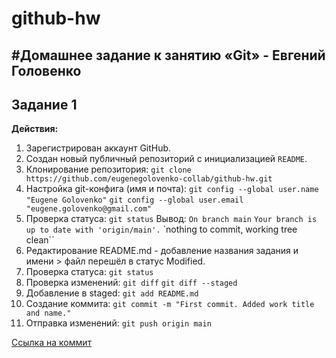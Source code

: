 # github-hw
#Домашнее задание к занятию «Git» - Евгений Головенко
---
## Задание 1

**Действия:**
1. Зарегистрирован аккаунт GitHub.
2. Создан новый публичный репозиторий с инициализацией `README`.
3. Клонирование репозитория:
   `git clone https://github.com/eugenegolovenko-collab/github-hw.git` 
4. Настройка git-конфига (имя и почта):
   `git config --global user.name "Eugene Golovenko"`
   `git config --global user.email "eugene.golovenko@gmail.com"` 
 5. Проверка статуса:
  `git status`
   Вывод:
   `On branch main`
   `Your branch is up to date with 'origin/main'.`
   `nothing to commit, working tree clean``
6. Редактирование README.md - добавление названия задания и имени > файл перешёл в статус Modified.
7. Проверка статуса:
   `git status`
8. Проверка изменений:
   `git diff`
   `git diff --staged`
9. Добавление в staged:
   `git add README.md`
10. Создание коммита:
   `git commit -m "First commit. Added work title and name."`
11. Отправка изменений:
   `git push origin main`

   [Ссылка на коммит](https://github.com/eugenegolovenko-collab/github-hw/commit/ef876615baf2a297ced47fa327104400da80b36e)
